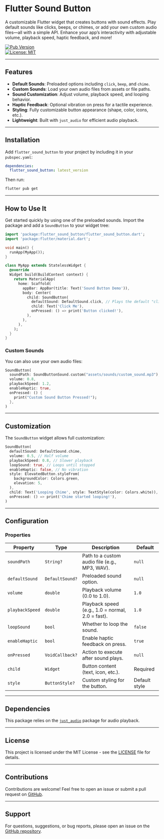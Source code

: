 # Flutter Sound Button

A customizable Flutter widget that creates buttons with sound effects. Play default sounds like clicks, beeps, or chimes, or add your own custom audio files—all with a simple API. Enhance your app’s interactivity with adjustable volume, playback speed, haptic feedback, and more!

[![Pub Version](https://img.shields.io/pub/v/flutter_sound_button)](https://pub.dev/packages/flutter_sound_button)  
[![License: MIT](https://img.shields.io/badge/License-MIT-blue.svg)](https://opensource.org/licenses/MIT)

---

## Features

- **Default Sounds**: Preloaded options including `click`, `beep`, and `chime`.
- **Custom Sounds**: Load your own audio files from assets or file paths.
- **Sound Customization**: Adjust volume, playback speed, and looping behavior.
- **Haptic Feedback**: Optional vibration on press for a tactile experience.
- **Styling**: Fully customizable button appearance (shape, color, icons, etc.).
- **Lightweight**: Built with `just_audio` for efficient audio playback.

---

## Installation

Add `flutter_sound_button` to your project by including it in your `pubspec.yaml`:

```yaml
dependencies:
  flutter_sound_button: latest_version
```

Then run:

```bash
flutter pub get
```

---

## How to Use It

Get started quickly by using one of the preloaded sounds. Import the package and add a `SoundButton` to your widget tree:

```dart
import 'package:flutter_sound_button/flutter_sound_button.dart';
import 'package:flutter/material.dart';

void main() {
  runApp(MyApp());
}

class MyApp extends StatelessWidget {
  @override
  Widget build(BuildContext context) {
    return MaterialApp(
      home: Scaffold(
        appBar: AppBar(title: Text('Sound Button Demo')),
        body: Center(
          child: SoundButton(
            defaultSound: DefaultSound.click, // Plays the default "click" sound
            child: Text('Click Me'),
            onPressed: () => print('Button clicked!'),
          ),
        ),
      ),
    );
  }
}
```

### Custom Sounds

You can also use your own audio files:

```dart
SoundButton(
  soundPath: SoundButtonSound.custom("assets/sounds/custom_sound.mp3"),
  volume: 0.8,
  playbackSpeed: 1.2,
  enableHaptic: true,
  onPressed: () {
    print("Custom Sound Button Pressed!");
  },
)
```

---

## Customization

The `SoundButton` widget allows full customization:

```dart
SoundButton(
  defaultSound: DefaultSound.chime,
  volume: 0.5, // Half volume
  playbackSpeed: 0.8, // Slower playback
  loopSound: true, // Loops until stopped
  enableHaptic: false, // No vibration
  style: ElevatedButton.styleFrom(
    backgroundColor: Colors.green,
    elevation: 5,
  ),
  child: Text('Looping Chime', style: TextStyle(color: Colors.white)),
  onPressed: () => print('Chime started looping!'),
)
```

---

## Configuration

### Properties

| Property        | Type            | Description                                      | Default       |
| --------------- | --------------- | ------------------------------------------------ | ------------- |
| `soundPath`     | `String?`       | Path to a custom audio file (e.g., MP3, WAV).    | `null`        |
| `defaultSound`  | `DefaultSound?` | Preloaded sound option.                          | `null`        |
| `volume`        | `double`        | Playback volume (0.0 to 1.0).                    | `1.0`         |
| `playbackSpeed` | `double`        | Playback speed (e.g., 1.0 = normal, 2.0 = fast). | `1.0`         |
| `loopSound`     | `bool`          | Whether to loop the sound.                       | `false`       |
| `enableHaptic`  | `bool`          | Enable haptic feedback on press.                 | `true`        |
| `onPressed`     | `VoidCallback?` | Action to execute after sound plays.             | `null`        |
| `child`         | `Widget`        | Button content (text, icon, etc.).               | Required      |
| `style`         | `ButtonStyle?`  | Custom styling for the button.                   | Default style |


---


## Dependencies

This package relies on the [`just_audio`](https://pub.dev/packages/just_audio) package for audio playback.

---

## License

This project is licensed under the MIT License - see the [LICENSE](LICENSE) file for details.

---

## Contributions

Contributions are welcome! Feel free to open an issue or submit a pull request on [GitHub](https://github.com/Sandun-Induranga/flutter_sound_button).

---

## Support

For questions, suggestions, or bug reports, please open an issue on the [GitHub repository](https://github.com/Sandun-Induranga/flutter_sound_button).
